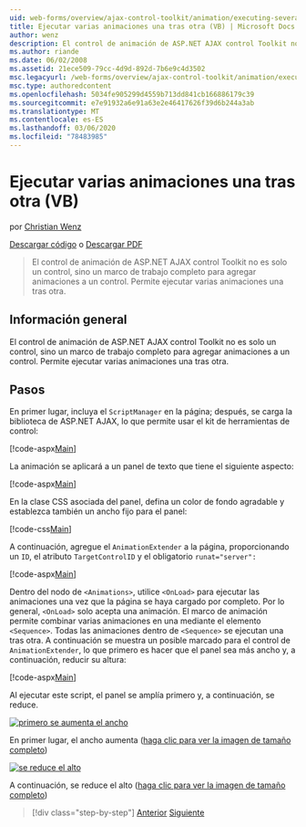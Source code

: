 ```yaml
---
uid: web-forms/overview/ajax-control-toolkit/animation/executing-several-animations-after-each-other-vb
title: Ejecutar varias animaciones una tras otra (VB) | Microsoft Docs
author: wenz
description: El control de animación de ASP.NET AJAX control Toolkit no es solo un control, sino un marco de trabajo completo para agregar animaciones a un control. Permite ejecutar Servera...
ms.author: riande
ms.date: 06/02/2008
ms.assetid: 21ece509-79cc-4d9d-892d-7b6e9c4d3502
msc.legacyurl: /web-forms/overview/ajax-control-toolkit/animation/executing-several-animations-after-each-other-vb
msc.type: authoredcontent
ms.openlocfilehash: 5034fe905299d4559b713dd841cb166886179c39
ms.sourcegitcommit: e7e91932a6e91a63e2e46417626f39d6b244a3ab
ms.translationtype: MT
ms.contentlocale: es-ES
ms.lasthandoff: 03/06/2020
ms.locfileid: "78483985"
---
```

# <a name="executing-several-animations-after-each-other-vb"></a>Ejecutar varias animaciones una tras otra (VB)

por [Christian Wenz](https://github.com/wenz)

[Descargar código](https://download.microsoft.com/download/f/9/a/f9a26acd-8df4-4484-8a18-199e4598f411/Animation3.vb.zip) o [Descargar PDF](https://download.microsoft.com/download/6/7/1/6718d452-ff89-4d3f-a90e-c74ec2d636a3/animation3VB.pdf)

> El control de animación de ASP.NET AJAX control Toolkit no es solo un control, sino un marco de trabajo completo para agregar animaciones a un control. Permite ejecutar varias animaciones una tras otra.

## <a name="overview"></a>Información general

El control de animación de ASP.NET AJAX control Toolkit no es solo un control, sino un marco de trabajo completo para agregar animaciones a un control. Permite ejecutar varias animaciones una tras otra.

## <a name="steps"></a>Pasos

En primer lugar, incluya el `ScriptManager` en la página; después, se carga la biblioteca de ASP.NET AJAX, lo que permite usar el kit de herramientas de control:

[!code-aspx[Main](executing-several-animations-after-each-other-vb/samples/sample1.aspx)]

La animación se aplicará a un panel de texto que tiene el siguiente aspecto:

[!code-aspx[Main](executing-several-animations-after-each-other-vb/samples/sample2.aspx)]

En la clase CSS asociada del panel, defina un color de fondo agradable y establezca también un ancho fijo para el panel:

[!code-css[Main](executing-several-animations-after-each-other-vb/samples/sample3.css)]

A continuación, agregue el `AnimationExtender` a la página, proporcionando un `ID`, el atributo `TargetControlID` y el obligatorio `runat="server":`

[!code-aspx[Main](executing-several-animations-after-each-other-vb/samples/sample4.aspx)]

Dentro del nodo de `<Animations>`, utilice `<OnLoad>` para ejecutar las animaciones una vez que la página se haya cargado por completo. Por lo general, `<OnLoad>` solo acepta una animación. El marco de animación permite combinar varias animaciones en una mediante el elemento `<Sequence>`. Todas las animaciones dentro de `<Sequence>` se ejecutan una tras otra. A continuación se muestra un posible marcado para el control de `AnimationExtender`, lo que primero es hacer que el panel sea más ancho y, a continuación, reducir su altura:

[!code-aspx[Main](executing-several-animations-after-each-other-vb/samples/sample5.aspx)]

Al ejecutar este script, el panel se amplía primero y, a continuación, se reduce.

[![primero se aumenta el ancho](executing-several-animations-after-each-other-vb/_static/image2.png)](executing-several-animations-after-each-other-vb/_static/image1.png)

En primer lugar, el ancho aumenta ([haga clic para ver la imagen de tamaño completo](executing-several-animations-after-each-other-vb/_static/image3.png))

[![se reduce el alto](executing-several-animations-after-each-other-vb/_static/image5.png)](executing-several-animations-after-each-other-vb/_static/image4.png)

A continuación, se reduce el alto ([haga clic para ver la imagen de tamaño completo](executing-several-animations-after-each-other-vb/_static/image6.png))

> [!div class="step-by-step"]
> [Anterior](executing-several-animations-at-the-same-time-vb.md)
> [Siguiente](animation-depending-on-a-condition-vb.md)

